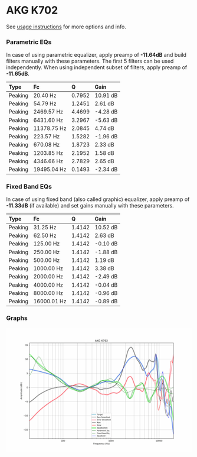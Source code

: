 # AKG K702
See [usage instructions](https://github.com/jaakkopasanen/AutoEq#usage) for more options and info.

### Parametric EQs
In case of using parametric equalizer, apply preamp of **-11.64dB** and build filters manually
with these parameters. The first 5 filters can be used independently.
When using independent subset of filters, apply preamp of **-11.65dB**.

| Type    | Fc          |      Q | Gain     |
|:--------|:------------|:-------|:---------|
| Peaking | 20.40 Hz    | 0.7952 | 10.91 dB |
| Peaking | 54.79 Hz    | 1.2451 | 2.61 dB  |
| Peaking | 2469.57 Hz  | 4.4699 | -4.28 dB |
| Peaking | 6431.60 Hz  | 3.2967 | -5.63 dB |
| Peaking | 11378.75 Hz | 2.0845 | 4.74 dB  |
| Peaking | 223.57 Hz   | 1.5282 | -1.96 dB |
| Peaking | 670.08 Hz   | 1.8723 | 2.33 dB  |
| Peaking | 1203.85 Hz  | 2.1952 | 1.58 dB  |
| Peaking | 4346.66 Hz  | 2.7829 | 2.65 dB  |
| Peaking | 19495.04 Hz | 0.1493 | -2.34 dB |

### Fixed Band EQs
In case of using fixed band (also called graphic) equalizer, apply preamp of **-11.33dB**
(if available) and set gains manually with these parameters.

| Type    | Fc          |      Q | Gain     |
|:--------|:------------|:-------|:---------|
| Peaking | 31.25 Hz    | 1.4142 | 10.52 dB |
| Peaking | 62.50 Hz    | 1.4142 | 2.63 dB  |
| Peaking | 125.00 Hz   | 1.4142 | -0.10 dB |
| Peaking | 250.00 Hz   | 1.4142 | -1.88 dB |
| Peaking | 500.00 Hz   | 1.4142 | 1.19 dB  |
| Peaking | 1000.00 Hz  | 1.4142 | 3.38 dB  |
| Peaking | 2000.00 Hz  | 1.4142 | -2.49 dB |
| Peaking | 4000.00 Hz  | 1.4142 | -0.04 dB |
| Peaking | 8000.00 Hz  | 1.4142 | -0.96 dB |
| Peaking | 16000.01 Hz | 1.4142 | -0.89 dB |

### Graphs
![](./AKG%20K702.png)